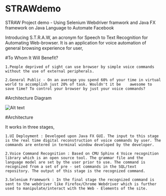 # STRAWdemo
STRAW Project demo - Using Selenium Webdriver framwork and Java FX framework on Java Language to Automate Facebook

Introducing S.T.R.A.W, an acronym for Speech to Text Recognition for Automating Web-browser. It is an application for voice automation of general browsing experience for user,

#To Whom It Will Benefit?

    1.People deprived of sight can use browser by simple voice commands without the use of external peripherals.

    2.General Public - On an average you spend 60% of your time in virtual world to accomplish just 20% of task. Wouldn't it be    awesome to save time? To control your browser by just your voice commands?

#Architecture Diagram


![Alt text](https://github.com/adityasingh11/STRAWdemo/blob/master/S.T.R.A.W-page-001.jpg)


#Architecture

It works in three stages,

    1.UI Deployment : Developed upon Java FX GUI. The input to this stage is the real time digital reconstruction of voice commands by user. The commands are entered in terminal window developed by the developer.

    2.Voice Command Recognition : Based on CMU Sphinx 4 Voice recognition library which is an open source tool. The grammar file and the language model are set by the user prior to use. The command is recognized from a set of pre - set commands in the SQL/text repository. The output of this stage is the recognized command.

    3.Selenium Framework : In the final stage the recognized command is sent to the webdriver like Firefox/Chrome Webdriver which is further used to manipulate/interact with the Web - Elements of the site.

